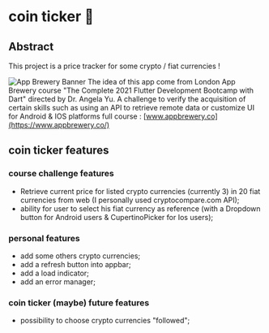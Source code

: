 # coin ticker 🤑


## Abstract
This project is a price tracker for some crypto / fiat currencies ! 

![App Brewery Banner](https://github.com/londonappbrewery/Images/blob/master/AppBreweryBanner.png)
The idea of this app come from London App Brewery course "The Complete 2021 Flutter Development Bootcamp with Dart" directed by Dr. Angela Yu.
A challenge to verify the acquisition of certain skills such as using an API to retrieve remote data or customize UI for Android & IOS platforms
full course : [www.appbrewery.co](https://www.appbrewery.co/)


## coin ticker features

### course challenge features
- Retrieve current price for listed crypto currencies (currently 3) in 20 fiat currencies from web (I personally used cryptocompare.com API);
- ability for user to select his fiat currency as reference (with a Dropdown button for Android users & CupertinoPicker for Ios users);

### personal features
- add some others crypto currencies;
- add a refresh button into appbar;
- add a load indicator;
- add an error manager;

### coin ticker (maybe) future features
- possibility to choose crypto currencies "followed";
